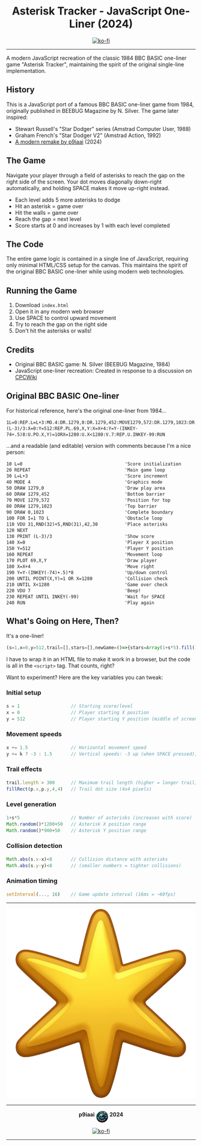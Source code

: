 <div align="center">

# Asterisk Tracker - JavaScript One-Liner (2024)

[![ko-fi](https://ko-fi.com/img/githubbutton_sm.svg)](https://ko-fi.com/p9iaai)

---

</div>

A modern JavaScript recreation of the classic 1984 BBC BASIC one-liner game "Asterisk Tracker", maintaining the spirit of the original single-line implementation.

## History

This is a JavaScript port of a famous BBC BASIC one-liner game from 1984, originally published in BEEBUG Magazine by N. Silver. The game later inspired:

- Stewart Russell's "Star Dodger" series (Amstrad Computer User, 1988)
- Graham French's "Star Dodger V2" (Amstrad Action, 1992)
- [A modern remake by p9iaai](http://localhost:1111/p9iaai/Star-Dodger-v2-2024) (2024)

## The Game

Navigate your player through a field of asterisks to reach the gap on the right side of the screen. Your dot moves diagonally down-right automatically, and holding SPACE makes it move up-right instead.

- Each level adds 5 more asterisks to dodge
- Hit an asterisk = game over
- Hit the walls = game over
- Reach the gap = next level
- Score starts at 0 and increases by 1 with each level completed

## The Code

The entire game logic is contained in a single line of JavaScript, requiring only minimal HTML/CSS setup for the canvas. This maintains the spirit of the original BBC BASIC one-liner while using modern web technologies.

## Running the Game

1. Download `index.html`
2. Open it in any modern web browser
3. Use SPACE to control upward movement
4. Try to reach the gap on the right side
5. Don't hit the asterisks or walls!

## Credits

- Original BBC BASIC game: N. Silver (BEEBUG Magazine, 1984)
- JavaScript one-liner recreation: Created in response to a discussion on [CPCWiki](https://www.cpcwiki.eu/forum/general-discussion/i-ve-recreated-an-old-cpc-type-in-game/)

## Original BBC BASIC One-liner

For historical reference, here's the original one-liner from 1984...

```basic
1L=0:REP.L=L+3:MO.4:DR.1279,0:DR.1279,452:MOVE1279,572:DR.1279,1023:DR.0,1023:F.I=1TOL:V.31,RND(32)+5,RND(31),42,30:N.:P.(L-3)/3:X=0:Y=512:REP.PL.69,X,Y:X=X+4:Y=Y-(INKEY-74+.5)8:U.PO.X,Y)=1ORX=1280:U.X<1280:V.7:REP.U.INKEY-99:RUN
```

...and a readable (and editable) version with comments because I'm a nice person:

```basic
10 L=0                                      'Score initialization
20 REPEAT                                   'Main game loop
30 L=L+3                                    'Score increment
40 MODE 4                                   'Graphics mode
50 DRAW 1279,0                              'Draw play area
60 DRAW 1279,452                            'Bottom barrier
70 MOVE 1279,572                            'Position for top
80 DRAW 1279,1023                           'Top barrier
90 DRAW 0,1023                              'Complete boundary
100 FOR I=1 TO L                            'Obstacle loop
110 VDU 31,RND(32)+5,RND(31),42,30          'Place asterisks
120 NEXT
130 PRINT (L-3)/3                           'Show score
140 X=0                                     'Player X position
150 Y=512                                   'Player Y position
160 REPEAT                                  'Movement loop
170 PLOT 69,X,Y                             'Draw player
180 X=X+4                                   'Move right
190 Y=Y-(INKEY(-74)+.5)*8                   'Up/down control
200 UNTIL POINT(X,Y)=1 OR X=1280            'Collision check
210 UNTIL X<1280                            'Game over check
220 VDU 7                                   'Beep!
230 REPEAT UNTIL INKEY(-99)                 'Wait for SPACE
240 RUN                                     'Play again
```

## What's Going on Here, Then?

It's a one-liner!

```js
(s=1,x=0,y=512,trail=[],stars=[],newGame=()=>{stars=Array(1+s*5).fill().map(()=>({x:Math.random()*1200+50,y:Math.random()*900+50}))},newGame(),addEventListener('keydown',e=>k=e.code=='Space'),addEventListener('keyup',e=>k=0),setInterval(()=>{with(g.getContext`2d`){clearRect(0,0,1280,1024);fillStyle='#fff';fillRect(1279,0,1,452);fillRect(1279,572,1,451);font='16px monospace';stars.forEach(s=>fillText('*',s.x,s.y));trail.push({x,y});if(trail.length>300)trail.shift();trail.forEach((p,i)=>fillRect(p.x,p.y,4,4));x+=1.5;y+=k?-3:1.5;if(stars.some(s=>Math.abs(s.x-x)<8&&Math.abs(s.y-y)<8)||y<0||y>1023||(x>=1279&&(y<=452||y>=572))){s=1;x=0;y=512;trail=[];k=0;newGame();alert('Game Over!\nPress OK to play again')}else if(x>=1279&&y>452&&y<572){alert(`Score: ${s}\nPress OK for next level`);s++;x=0;y=512;trail=[];k=0;newGame()}}}),16)
```

I have to wrap it in an HTML file to make it work in a browser, but the code is all in the `<script>` tag. That counts, right?

Want to experiment? Here are the key variables you can tweak:

### Initial setup

```js
s = 1                   // Starting score/level
x = 0                   // Player starting X position
y = 512                 // Player starting Y position (middle of screen)
```

### Movement speeds

```js
x += 1.5                // Horizontal movement speed
y += k ? -3 : 1.5       // Vertical speeds: -3 up (when SPACE pressed), 1.5 down
```

### Trail effects

```js
trail.length > 300      // Maximum trail length (higher = longer trail)
fillRect(p.x,p.y,4,4)   // Trail dot size (4x4 pixels)
```

### Level generation

```js
1+s*5                   // Number of asterisks (increases with score)
Math.random()*1200+50   // Asterisk X position range
Math.random()*900+50    // Asterisk Y position range
```

### Collision detection

```js
Math.abs(s.x-x)<8       // Collision distance with asterisks
Math.abs(s.y-y)<8       // (smaller numbers = tighter collisions)
```

### Animation timing

```js
setInterval(..., 16)    // Game update interval (16ms = ~60fps)
```

---

<div align="center">

<img src="asterisk-tracker-2024.png" width = 512 alt="avatar">

---

**p9iaai** <img src="p9iaai.png" width="32" align="middle"> **2024**

[![ko-fi](https://ko-fi.com/img/githubbutton_sm.svg)](https://ko-fi.com/p9iaai)

---
</div>
